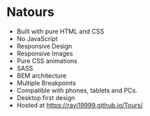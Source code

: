 # Natours
- Built with pure HTML and CSS
- No JavaScript
- Responsive Design
- Responsive Images
- Pure CSS animations
- SASS
- BEM architecture
- Multiple Breakpoints
- Compatible with phones, tablets and PCs.
- Desktop first design
- Hosted at https://ravi19999.github.io/Tours/
